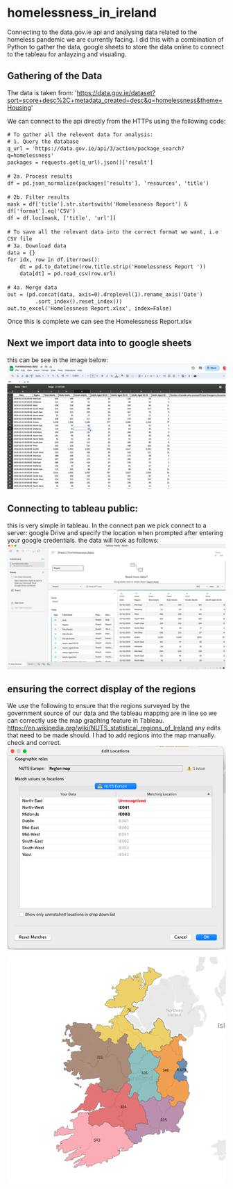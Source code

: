 # homelessness_in_ireland
Connecting to the data.gov.ie api and analysing data related to the homeless pandemic we are currently facing.
I did this with a combination of Python to gather the data, google sheets to store the data online to connect to the tableau for anlayzing and visualing. 


## Gathering of the Data
The data is taken from: 'https://data.gov.ie/dataset?sort=score+desc%2C+metadata_created+desc&q=homelessness&theme=Housing'

We can connect to the api directly from the HTTPs using the following code:
```
# To gather all the relevent data for analysis:
# 1. Query the database
q_url = 'https://data.gov.ie/api/3/action/package_search?q=homelessness'
packages = requests.get(q_url).json()['result']

# 2a. Process results
df = pd.json_normalize(packages['results'], 'resources', 'title')

# 2b. Filter results
mask = df['title'].str.startswith('Homelessness Report') & df['format'].eq('CSV')
df = df.loc[mask, ['title', 'url']]

# To save all the relevant data into the correct format we want, i.e CSV file
# 3a. Download data
data = {}
for idx, row in df.iterrows():
    dt = pd.to_datetime(row.title.strip('Homelessness Report '))
    data[dt] = pd.read_csv(row.url)

# 4a. Merge data
out = (pd.concat(data, axis=0).droplevel(1).rename_axis('Date')
         .sort_index().reset_index())
out.to_excel('Homelessness Report.xlsx', index=False)

```

Once this is complete we can see the Homelessness Report.xlsx

## Next we import data into to google sheets 
this can be see in the image below:
![Gsheets](https://github.com/nabeels91/homelessness_in_ireland/blob/main/Gsheets.png)

## Connecting to tableau public:
this is very simple in tableau. In the connect pan we pick connect to a server: google Drive and specify the location when prompted after entering your google credentials.
the data will look as follows:
![tableau](https://github.com/nabeels91/homelessness_in_ireland/blob/main/Tableau%20import.png)


## ensuring the correct display of the regions
We use the following to ensure that the regions surveyed by the government source of our data and the tableau mapping are in line so we can correctly use the map graphing feature in Tableau.
https://en.wikipedia.org/wiki/NUTS_statistical_regions_of_Ireland
any edits that need to be made should. I had to add regions into the map manually. check and correct.
![editing map](https://github.com/nabeels91/homelessness_in_ireland/blob/main/editing%20map.png)

![map](https://github.com/nabeels91/homelessness_in_ireland/blob/main/map.png)





